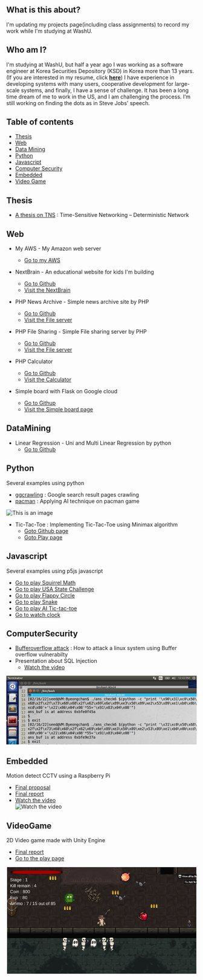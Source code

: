 ## What is this about?
I'm updating my projects page(including class assignments) to record my work while I'm studying at WashU.

## Who am I?
I'm studying at WashU, but half a year ago I was working as a software engineer at Korea Securities Depository (KSD) in Korea more than 13 years. (If you are interested in my resume, click [**here**](https://github.com/kbckbc/portfolio/blob/main/resume_bcgwak.pdf))
I have experience in developing systems with many users, cooperative development for large-scale systems, and finally, I have a sense of challenge.
It has been a long time dream of me to work in the US, and I am challenging the process. I’m still working on finding the dots as in Steve Jobs' speech.

## Table of contents
* [Thesis](#Thesis)
* [Web](#Web)
* [Data Mining](#DataMining)
* [Python](#Python)
* [Javascript](#Javascript)
* [Computer Security](#ComputerSecurity)
* [Embedded](#Embedded)
* [Video Game](#VideoGame)

## Thesis
* [A thesis on TNS](https://kbckbc.github.io/tns/) : Time-Sensitive Networking – Deterministic Network


## Web
* My AWS - My Amazon web server
  * [Go to my AWS](http://ec2-18-216-66-127.us-east-2.compute.amazonaws.com/~bcgwak/)

* NextBrain - An educational website for kids I'm building
  * [Go to Github](https://github.com/kbckbc/nextbrain)
  * [Visit the NextBrain](https://nextbrain.herokuapp.com/)

* PHP News Archive - Simple news archive site by PHP
  * [Go to Github](https://github.com/cse330-fall-2022/module3-group-module3-501026)
  * [Visit the File server](http://ec2-18-216-66-127.us-east-2.compute.amazonaws.com/~bcgwak/m3g/list.php)

* PHP File Sharing - Simple File sharing server by PHP
  * [Go to Github](https://github.com/cse330-fall-2022/module2-group-module2-501026)
  * [Visit the File server](http://ec2-18-216-66-127.us-east-2.compute.amazonaws.com/~bcgwak/m2g/login.php)

* PHP Calculator
  * [Go to Github](https://github.com/cse330-fall-2022/module2-individual-kbckbc)
  * [Visit the Calculator](http://ec2-18-216-66-127.us-east-2.compute.amazonaws.com/~bcgwak/m2/cal.php)

* Simple board with Flask on Google cloud
  * [Go to Githup](https://github.com/kbckbc/chanboard)
  * [Visit the Simple board page](http://34.125.24.66)

## DataMining
* Linear Regression  - Uni and Multi Linear Regression by python
  * [Go to Github](https://github.com/kbckbc/washu_fl22_cse514/tree/main)
  

## Python
Several examples using python
* [ggcrawling](https://github.com/kbckbc/ggcrawling) : Google search result pages crawling
* [pacman](https://github.com/kbckbc/pacmanshow) : Applying AI technique on pacman game

![This is an image](http://ai.berkeley.edu/images/pacman_game.gif)

* Tic-Tac-Toe : Implementing Tic-Tac-Toe using Minimax algorithm
  * [Goto Github page](https://github.com/kbckbc/p5-tictactoe)
  * [Goto Play page](https://kbckbc.github.io/p5-tictactoe/)


## Javascript
Several examples using p5js javascript
* [Go to play Squirrel Math](https://editor.p5js.org/bychan/full/loyq-8fKl)
* [Go to play USA State Challenge](https://editor.p5js.org/bychan/full/1yKpG_1MW)
* [Go to play Flappy Circle](https://editor.p5js.org/bychan/full/7-y7-Pa04)
* [Go to play Snake](https://editor.p5js.org/bychan/full/eHzgPkmiR)
* [Go to play AI Tic-tac-toe](https://editor.p5js.org/bychan/full/WyP2_ZfEm)
* [Go to watch clock](https://editor.p5js.org/bychan/full/FL7Cn26Sh)


## ComputerSecurity
+ [Bufferoverflow attack](https://github.com/kbckbc/washu_sp22_cse523) : How to attack a linux system using Buffer overflow vulnerabilty
+ Presentation about SQL Injection
  * [Watch the video](https://youtu.be/GNbDI0SFkKo)


![howto4](https://raw.githubusercontent.com/kbckbc/washu_sp22_cse523/main/img/howto4.png)

## Embedded
Motion detect CCTV using a Raspberry Pi
* [Final proposal](https://github.com/kbckbc/portfolio/blob/main/motiontv/final_proposal_bcgwak.pdf)
* [Final report](https://github.com/kbckbc/portfolio/blob/main/motiontv/final_report_bcgwak.pdf)
* [Watch the video](https://youtu.be/7APqgYY63zI)\
![Watch the video](https://i.ytimg.com/vi/7APqgYY63zI/hqdefault.jpg)

## VideoGame
2D Video game made with Unity Engine
* [Final report](https://github.com/kbckbc/portfolio/blob/main/videogame/Game_Dev_Final_Presentation.pdf)
* [Go to the play page](https://byeongchan.itch.io/vg1-teddyteamfinal-0420)

![This is an image](https://github.com/kbckbc/portfolio/blob/main/videogame/screenshot.png)
